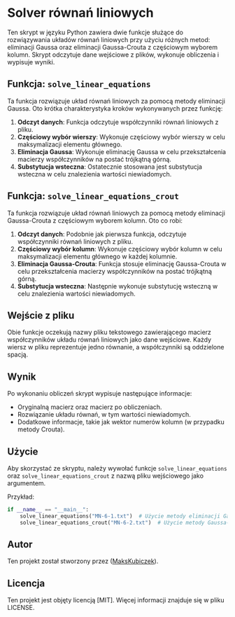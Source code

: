 # Solver równań liniowych

Ten skrypt w języku Python zawiera dwie funkcje służące do rozwiązywania układów równań liniowych przy użyciu różnych metod: eliminacji Gaussa oraz eliminacji Gaussa-Crouta z częściowym wyborem kolumn. Skrypt odczytuje dane wejściowe z plików, wykonuje obliczenia i wypisuje wyniki.

## Funkcja: `solve_linear_equations`

Ta funkcja rozwiązuje układ równań liniowych za pomocą metody eliminacji Gaussa. Oto krótka charakterystyka kroków wykonywanych przez funkcję:

1. **Odczyt danych**: Funkcja odczytuje współczynniki równań liniowych z pliku.
2. **Częściowy wybór wierszy**: Wykonuje częściowy wybór wierszy w celu maksymalizacji elementu głównego.
3. **Eliminacja Gaussa**: Wykonuje eliminację Gaussa w celu przekształcenia macierzy współczynników na postać trójkątną górną.
4. **Substytucja wsteczna**: Ostatecznie stosowana jest substytucja wsteczna w celu znalezienia wartości niewiadomych.

## Funkcja: `solve_linear_equations_crout`

Ta funkcja rozwiązuje układ równań liniowych za pomocą metody eliminacji Gaussa-Crouta z częściowym wyborem kolumn. Oto co robi:

1. **Odczyt danych**: Podobnie jak pierwsza funkcja, odczytuje współczynniki równań liniowych z pliku.
2. **Częściowy wybór kolumn**: Wykonuje częściowy wybór kolumn w celu maksymalizacji elementu głównego w każdej kolumnie.
3. **Eliminacja Gaussa-Crouta**: Funkcja stosuje eliminację Gaussa-Crouta w celu przekształcenia macierzy współczynników na postać trójkątną górną.
4. **Substytucja wsteczna**: Następnie wykonuje substytucję wsteczną w celu znalezienia wartości niewiadomych.

## Wejście z pliku

Obie funkcje oczekują nazwy pliku tekstowego zawierającego macierz współczynników układu równań liniowych jako dane wejściowe. Każdy wiersz w pliku reprezentuje jedno równanie, a współczynniki są oddzielone spacją.

## Wynik

Po wykonaniu obliczeń skrypt wypisuje następujące informacje:

- Oryginalną macierz oraz macierz po obliczeniach.
- Rozwiązanie układu równań, w tym wartości niewiadomych.
- Dodatkowe informacje, takie jak wektor numerów kolumn (w przypadku metody Crouta).

## Użycie

Aby skorzystać ze skryptu, należy wywołać funkcje `solve_linear_equations` oraz `solve_linear_equations_crout` z nazwą pliku wejściowego jako argumentem.

Przykład:

```python
if __name__ == "__main__":
    solve_linear_equations("MN-6-1.txt")  # Użycie metody eliminacji Gaussa
    solve_linear_equations_crout("MN-6-2.txt")  # Użycie metody Gaussa-Crouta
```

## Autor

Ten projekt został stworzony przez ([MaksKubiczek](https://github.com/MaksKubiczek)).

## Licencja

Ten projekt jest objęty licencją [MIT]. Więcej informacji znajduje się w pliku LICENSE.
